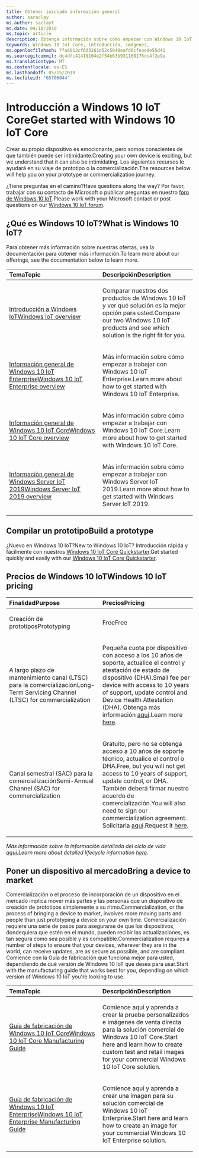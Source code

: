 ```yaml
---
title: Obtener iniciado información general
author: saraclay
ms.author: saclayt
ms.date: 04/10/2018
ms.topic: article
description: Obtenga información sobre cómo empezar con Windows 10 IoT Core.
keywords: Windows 10 IoT Core, introducción, imágenes,
ms.openlocfilehash: 7fa6012cf6d3261e52c5040eafd6cfeaede55d41
ms.sourcegitcommit: dc4dfc41419104e2f54b63b931168176dc4f2e9e
ms.translationtype: MT
ms.contentlocale: es-ES
ms.lasthandoff: 05/15/2019
ms.locfileid: "65706044"
---
```

# <a name="get-started-with-windows-10-iot-core"></a><span data-ttu-id="26e85-104">Introducción a Windows 10 IoT Core</span><span class="sxs-lookup"><span data-stu-id="26e85-104">Get started with Windows 10 IoT Core</span></span>

<span data-ttu-id="26e85-105">Crear su propio dispositivo es emocionante, pero somos conscientes de que también puede ser intimidante.</span><span class="sxs-lookup"><span data-stu-id="26e85-105">Creating your own device is exciting, but we understand that it can also be intimidating.</span></span> <span data-ttu-id="26e85-106">Los siguientes recursos le ayudará en su viaje de prototipo o la comercialización.</span><span class="sxs-lookup"><span data-stu-id="26e85-106">The resources below will help you on your prototype or commercialization journey.</span></span> 

<span data-ttu-id="26e85-107">¿Tiene preguntas en el camino?</span><span class="sxs-lookup"><span data-stu-id="26e85-107">Have questions along the way?</span></span> <span data-ttu-id="26e85-108">Por favor, trabajar con su contacto de Microsoft o publicar preguntas en nuestro [foro de Windows 10 IoT](https://social.msdn.microsoft.com/forums/en-US/home?forum=WindowsIoT).</span><span class="sxs-lookup"><span data-stu-id="26e85-108">Please work with your Microsoft contact or post questions on our [Windows 10 IoT forum](https://social.msdn.microsoft.com/forums/en-US/home?forum=WindowsIoT).</span></span>

## <a name="what-is-windows-10-iot"></a><span data-ttu-id="26e85-109">¿Qué es Windows 10 IoT?</span><span class="sxs-lookup"><span data-stu-id="26e85-109">What is Windows 10 IoT?</span></span>

<span data-ttu-id="26e85-110">Para obtener más información sobre nuestras ofertas, vea la documentación para obtener más información.</span><span class="sxs-lookup"><span data-stu-id="26e85-110">To learn more about our offerings, see the documentation below to learn more.</span></span> 

<table>
<colgroup>
<col width="50%" />
<col width="50%" />
</colgroup>
<thead>
<tr class="header">
<th align="left"><span data-ttu-id="26e85-111">Tema</span><span class="sxs-lookup"><span data-stu-id="26e85-111">Topic</span></span></th>
<th align="left"><span data-ttu-id="26e85-112">Descripción</span><span class="sxs-lookup"><span data-stu-id="26e85-112">Description</span></span></th>
</tr>
</thead>
<tbody>

<tr class="odd">
<td align="left"><p><span data-ttu-id="26e85-113"><a href="windows-iot.md" data-raw-source="[Windows IoT Overview](windows-iot.md)">Introducción a Windows IoT</a></span><span class="sxs-lookup"><span data-stu-id="26e85-113"><a href="windows-iot.md" data-raw-source="[Windows IoT Overview](windows-iot.md)">Windows IoT overview</a></span></span></p></td>
<td align="left"><p><span data-ttu-id="26e85-114">Comparar nuestros dos productos de Windows 10 IoT y ver qué solución es la mejor opción para usted.</span><span class="sxs-lookup"><span data-stu-id="26e85-114">Compare our two Windows 10 IoT products and see which solution is the right fit for you.</span></span></p></td>
</tr>

<tr class="odd">
<td align="left"><p><span data-ttu-id="26e85-115"><a href="windows-iot-enterprise.md" data-raw-source="[Windows 10 IoT Enterprise Overview](windows-iot-enterprise.md)">Información general de Windows 10 IoT Enterprise</a></span><span class="sxs-lookup"><span data-stu-id="26e85-115"><a href="windows-iot-enterprise.md" data-raw-source="[Windows 10 IoT Enterprise Overview](windows-iot-enterprise.md)">Windows 10 IoT Enterprise overview</a></span></span></p></td>
<td align="left"><p><span data-ttu-id="26e85-116">Más información sobre cómo empezar a trabajar con Windows 10 IoT Enterprise.</span><span class="sxs-lookup"><span data-stu-id="26e85-116">Learn more about how to get started with Windows 10 IoT Enterprise.</span></span></p></td>
</tr>

<tr class="odd">
<td align="left"><p><span data-ttu-id="26e85-117"><a href="windows-iot-core.md" data-raw-source="[Windows 10 IoT Core Overview](windows-iot-core.md)">Información general de Windows 10 IoT Core</a></span><span class="sxs-lookup"><span data-stu-id="26e85-117"><a href="windows-iot-core.md" data-raw-source="[Windows 10 IoT Core Overview](windows-iot-core.md)">Windows 10 IoT Core overview</a></span></span></p></td>
<td align="left"><p><span data-ttu-id="26e85-118">Más información sobre cómo empezar a trabajar con Windows 10 IoT Core.</span><span class="sxs-lookup"><span data-stu-id="26e85-118">Learn more about how to get started with Windows 10 IoT Core.</span></span></p></td>
</tr>

<tr class="odd">
<td align="left"><p><span data-ttu-id="26e85-119"><a href="windows-iot-core.md" data-raw-source="[Windows 10 IoT Core Overview](windows-server.md)">Información general de Windows Server IoT 2019</a></span><span class="sxs-lookup"><span data-stu-id="26e85-119"><a href="windows-iot-core.md" data-raw-source="[Windows 10 IoT Core Overview](windows-server.md)">Windows Server IoT 2019 overview</a></span></span></p></td>
<td align="left"><p><span data-ttu-id="26e85-120">Más información sobre cómo empezar a trabajar con Windows Server IoT 2019.</span><span class="sxs-lookup"><span data-stu-id="26e85-120">Learn more about how to get started with Windows Server IoT 2019.</span></span></p></td>
</tr>

</tbody>
</table>

## <a name="build-a-prototype"></a><span data-ttu-id="26e85-121">Compilar un prototipo</span><span class="sxs-lookup"><span data-stu-id="26e85-121">Build a prototype</span></span>

<span data-ttu-id="26e85-122">¿Nuevo en Windows 10 IoT?</span><span class="sxs-lookup"><span data-stu-id="26e85-122">New to Windows 10 IoT?</span></span> <span data-ttu-id="26e85-123">Introducción rápida y fácilmente con nuestros [Windows 10 IoT Core Quickstarter](tutorials/Tutorials.md).</span><span class="sxs-lookup"><span data-stu-id="26e85-123">Get started quickly and easily with our [Windows 10 IoT Core Quickstarter](tutorials/Tutorials.md).</span></span> 

## <a name="windows-10-iot-pricing"></a><span data-ttu-id="26e85-124">Precios de Windows 10 IoT</span><span class="sxs-lookup"><span data-stu-id="26e85-124">Windows 10 IoT pricing</span></span>

<table>
<colgroup>
<col width="50%" />
<col width="50%" />
</colgroup>
<thead>
<tr class="header">
<th align="left"><span data-ttu-id="26e85-125">Finalidad</span><span class="sxs-lookup"><span data-stu-id="26e85-125">Purpose</span></span></th>
<th align="left"><span data-ttu-id="26e85-126">Precios</span><span class="sxs-lookup"><span data-stu-id="26e85-126">Pricing</span></span></th>
</tr>
</thead>
<tbody>

<tr class="odd">
<td align="left"><p><span data-ttu-id="26e85-127">Creación de prototipos</span><span class="sxs-lookup"><span data-stu-id="26e85-127">Prototyping</span></span></p></td>
<td align="left"><p><span data-ttu-id="26e85-128">Free</span><span class="sxs-lookup"><span data-stu-id="26e85-128">Free</span></span></p></td>
</tr>

<tr class="odd">
<td align="left"><p><span data-ttu-id="26e85-129">A largo plazo de mantenimiento canal (LTSC) para la comercialización</span><span class="sxs-lookup"><span data-stu-id="26e85-129">Long-Term Servicing Channel (LTSC) for commercialization</span></span></p></td>
<td align="left"><p><span data-ttu-id="26e85-130">Pequeña cuota por dispositivo con acceso a los 10 años de soporte, actualice el control y atestación de estado de dispositivo (DHA).</span><span class="sxs-lookup"><span data-stu-id="26e85-130">Small fee per device with access to 10 years of support, update control and Device Health Attestation (DHA).</span></span> <span data-ttu-id="26e85-131">Obtenga más información <a href="https://docs.microsoft.com/windows-hardware/manufacture/iot/iotcoreservicesoverview" data-raw-source="[here](https://docs.microsoft.com/windows-hardware/manufacture/iot/iotcoreservicesoverview)">aquí</a>.</span><span class="sxs-lookup"><span data-stu-id="26e85-131">Learn more <a href="https://docs.microsoft.com/windows-hardware/manufacture/iot/iotcoreservicesoverview" data-raw-source="[here](https://docs.microsoft.com/windows-hardware/manufacture/iot/iotcoreservicesoverview)">here</a>.</span></span></p></td>
</tr>

<tr class="odd">
<td align="left"><p><span data-ttu-id="26e85-132">Canal semestral (SAC) para la comercialización</span><span class="sxs-lookup"><span data-stu-id="26e85-132">Semi-Annual Channel (SAC) for commercialization</span></span></p></td>
<td align="left"><p><span data-ttu-id="26e85-133">Gratuito, pero no se obtenga acceso a 10 años de soporte técnico, actualice el control o DHA.</span><span class="sxs-lookup"><span data-stu-id="26e85-133">Free, but you will not get access to 10 years of support, update control, or DHA.</span></span> <span data-ttu-id="26e85-134">También deberá firmar nuestro acuerdo de comercialización.</span><span class="sxs-lookup"><span data-stu-id="26e85-134">You will also need to sign our commercialization agreement.</span></span> <span data-ttu-id="26e85-135">Solicitarla <a href="https://www.aka.ms/SAC-agreement">aquí</a>.</span><span class="sxs-lookup"><span data-stu-id="26e85-135">Request it <a href="https://www.aka.ms/SAC-agreement">here</a>.</span></span></p></td>
</tr>

</tbody>
</table>

<span data-ttu-id="26e85-136"><i>Más información sobre la información detallada del ciclo de vida [aquí](https://support.microsoft.com/en-us/lifecycle/search?alpha=IoT%20Core)</i>.</span><span class="sxs-lookup"><span data-stu-id="26e85-136"><i>Learn more about detailed lifecycle information [here](https://support.microsoft.com/en-us/lifecycle/search?alpha=IoT%20Core)</i>.</span></span>

## <a name="bring-a-device-to-market"></a><span data-ttu-id="26e85-137">Poner un dispositivo al mercado</span><span class="sxs-lookup"><span data-stu-id="26e85-137">Bring a device to market</span></span>

<span data-ttu-id="26e85-138">Comercialización o el proceso de incorporación de un dispositivo en el mercado implica mover más partes y las personas que un dispositivo de creación de prototipos simplemente a su ritmo.</span><span class="sxs-lookup"><span data-stu-id="26e85-138">Commercialization, or the process of bringing a device to market, involves more moving parts and people than just prototyping a device on your own time.</span></span> <span data-ttu-id="26e85-139">Comercialización requiere una serie de pasos para asegurarse de que los dispositivos, dondequiera que estén en el mundo, pueden recibir las actualizaciones, es tan segura como sea posible y es compatible.</span><span class="sxs-lookup"><span data-stu-id="26e85-139">Commercialization requires a number of steps to ensure that your devices, wherever they are in the world, can receive updates, are as secure as possible, and are compliant.</span></span> 
<br>
<span data-ttu-id="26e85-140">Comience con la Guía de fabricación que funciona mejor para usted, dependiendo de qué versión de Windows 10 IoT que desea para usar.</span><span class="sxs-lookup"><span data-stu-id="26e85-140">Start with the manufacturing guide that works best for you, depending on which version of Windows 10 IoT you're looking to use.</span></span>

<table>
<colgroup>
<col width="50%" />
<col width="50%" />
</colgroup>
<thead>
<tr class="header">
<th align="left"><span data-ttu-id="26e85-141">Tema</span><span class="sxs-lookup"><span data-stu-id="26e85-141">Topic</span></span></th>
<th align="left"><span data-ttu-id="26e85-142">Descripción</span><span class="sxs-lookup"><span data-stu-id="26e85-142">Description</span></span></th>
</tr>
</thead>
<tbody>

<tr class="odd">
<td align="left"><p><span data-ttu-id="26e85-143"><a href="https://docs.microsoft.com/en-us/windows-hardware/manufacture/iot/iot-core-manufacturing-guide"
>Guía de fabricación de Windows 10 IoT Core</a></span><span class="sxs-lookup"><span data-stu-id="26e85-143"><a href="https://docs.microsoft.com/en-us/windows-hardware/manufacture/iot/iot-core-manufacturing-guide"
>Windows 10 IoT Core Manufacturing Guide</a></span></span></p></td>
<td align="left"><p><span data-ttu-id="26e85-144">Comience aquí y aprenda a crear la prueba personalizados e imágenes de venta directa para la solución comercial de Windows 10 IoT Core.</span><span class="sxs-lookup"><span data-stu-id="26e85-144">Start here and learn how to create custom test and retail images for your commercial Windows 10 IoT Core solution.</span></span></p></td>
</tr>

<tr class="odd">
<td align="left"><p><span data-ttu-id="26e85-145"><a href="https://docs.microsoft.com/en-us/windows-hardware/manufacture/desktop/iot-ent-overview">Guía de fabricación de Windows 10 IoT Enterprise</a></span><span class="sxs-lookup"><span data-stu-id="26e85-145"><a href="https://docs.microsoft.com/en-us/windows-hardware/manufacture/desktop/iot-ent-overview">Windows 10 IoT Enterprise Manufacturing Guide</a></span></span></p></td>
<td align="left"><p><span data-ttu-id="26e85-146">Comience aquí y aprenda a crear una imagen para su solución comercial de Windows 10 IoT Enterprise.</span><span class="sxs-lookup"><span data-stu-id="26e85-146">Start here and learn how to create an image for your commercial Windows 10 IoT Enterprise solution.</span></span></p></td>
</tr>

</tbody>
</table>
